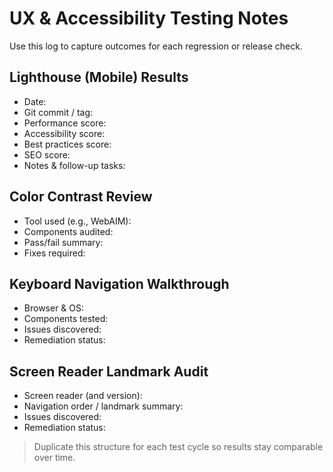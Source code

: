 # UX & Accessibility Testing Notes

Use this log to capture outcomes for each regression or release check.

## Lighthouse (Mobile) Results
- Date:
- Git commit / tag:
- Performance score:
- Accessibility score:
- Best practices score:
- SEO score:
- Notes & follow-up tasks:

## Color Contrast Review
- Tool used (e.g., WebAIM):
- Components audited:
- Pass/fail summary:
- Fixes required:

## Keyboard Navigation Walkthrough
- Browser & OS:
- Components tested:
- Issues discovered:
- Remediation status:

## Screen Reader Landmark Audit
- Screen reader (and version):
- Navigation order / landmark summary:
- Issues discovered:
- Remediation status:

> Duplicate this structure for each test cycle so results stay comparable over time.
